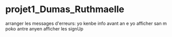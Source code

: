 # projet1_Dumas_Ruthmaelle

arranger les messages d'erreurs: yo kenbe info avant an e yo afficher san m poko antre anyen
afficher les signUp
